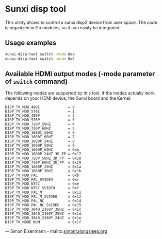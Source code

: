 # Sunxi disp tool

This utility allows to control a sunxi disp2 device from user space. The code
is organized in Go modules, so it can easily be integrated.

## Usage examples

```bash
sunxi-disp-tool switch -mode 0xa
sunxi-disp-tool switch -mode 0x5
```

## Available HDMI output modes (-mode parameter of `switch` command)

The following modes are supported by this tool. If the modes actually work
depends on your HDMI device, the Sunxi board and the Kernel.

```
DISP_TV_MOD_480I             = 0
DISP_TV_MOD_576I             = 1
DISP_TV_MOD_480P             = 2
DISP_TV_MOD_576P             = 3
DISP_TV_MOD_720P_50HZ        = 4
DISP_TV_MOD_720P_60HZ        = 5
DISP_TV_MOD_1080I_50HZ       = 6
DISP_TV_MOD_1080I_60HZ       = 7
DISP_TV_MOD_1080P_24HZ       = 8
DISP_TV_MOD_1080P_50HZ       = 9
DISP_TV_MOD_1080P_60HZ       = 0xa
DISP_TV_MOD_1080P_24HZ_3D_FP = 0x17
DISP_TV_MOD_720P_50HZ_3D_FP  = 0x18
DISP_TV_MOD_720P_60HZ_3D_FP  = 0x19
DISP_TV_MOD_1080P_25HZ       = 0x1a
DISP_TV_MOD_1080P_30HZ       = 0x1b
DISP_TV_MOD_PAL              = 0xb
DISP_TV_MOD_PAL_SVIDEO       = 0xc
DISP_TV_MOD_NTSC             = 0xe
DISP_TV_MOD_NTSC_SVIDEO      = 0xf
DISP_TV_MOD_PAL_M            = 0x11
DISP_TV_MOD_PAL_M_SVIDEO     = 0x12
DISP_TV_MOD_PAL_NC           = 0x14
DISP_TV_MOD_PAL_NC_SVIDEO    = 0x15
DISP_TV_MOD_3840_2160P_30HZ  = 0x1c
DISP_TV_MOD_3840_2160P_25HZ  = 0x1d
DISP_TV_MOD_3840_2160P_24HZ  = 0x1e
DISP_TV_MODE_NUM             = 0x1f
```

--
Simon Eisenmann - mailto:simon@longsleep.org
